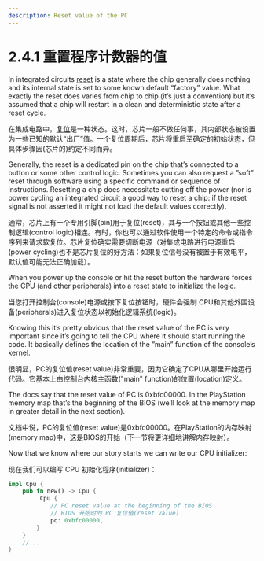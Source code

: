 ```yaml
---
description: Reset value of the PC
---
```


# 2.4.1 重置程序计数器的值

In integrated circuits [reset](https://en.wikipedia.org/wiki/Reset\_\(computing\)) is a state where the chip generally does nothing and its internal state is set to some known default “factory” value. What exactly the reset does varies from chip to chip (it’s just a convention) but it’s assumed that a chip will restart in a clean and deterministic state after a reset cycle.

在集成电路中，[复位](https://zh.wikipedia.org/wiki/%E9%87%8D%E7%BD%AE)是一种状态。这时，芯片一般不做任何事，其内部状态被设置为一些已知的默认“出厂”值。一个复位周期后，芯片将重启至确定的初始状态，但具体步骤因(芯片的)约定不同而异。

Generally, the reset is a dedicated pin on the chip that’s connected to a button or some other control logic. Sometimes you can also request a ”soft” reset through software using a specific command or sequence of instructions. Resetting a chip does necessitate cutting off the power (nor is power cycling an integrated circuit a good way to reset a chip: if the reset signal is not asserted it might not load the default values correctly).

通常，芯片上有一个专用引脚(pin)用于复位(reset)，其与一个按钮或其他一些控制逻辑(control logic)相连。有时，你也可以通过软件使用一个特定的命令或指令序列来请求软复位。芯片复位确实需要切断电源（对集成电路进行电源重启(power cycling)也不是芯片复位的好方法：如果复位信号没有被置于有效电平，默认值可能无法正确加载）。

When you power up the console or hit the reset button the hardware forces the CPU (and other peripherals) into a reset state to initialize the logic.

当您打开控制台(console)电源或按下复位按钮时，硬件会强制 CPU和其他外围设备(peripherals)进入复位状态以初始化逻辑系统(logic)。

Knowing this it’s pretty obvious that the reset value of the PC is very important since it’s going to tell the CPU where it should start running the code. It basically defines the location of the ”main” function of the console’s kernel.

很明显，PC的复位值(reset value)非常重要，因为它确定了CPU从哪里开始运行代码。它基本上由控制台内核主函数("main" function)的位置(location)定义。

The docs say that the reset value of PC is 0xbfc00000. In the PlayStation memory map that’s the beginning of the BIOS (we’ll look at the memory map in greater detail in the next section).

文档中说，PC的复位值(reset value)是0xbfc00000。在PlayStation的内存映射(memory map)中，这是BIOS的开始（下一节将更详细地讲解内存映射）。

Now that we know where our story starts we can write our CPU initializer:

现在我们可以编写 CPU 初始化程序(initializer)：

```rust
impl Cpu {
    pub fn new() -> Cpu {
         Cpu {
            // PC reset value at the beginning of the BIOS
            // BIOS 开始时的 PC 复位值(reset value)
            pc: 0xbfc00000,
        }
    }
    //...
}
```

